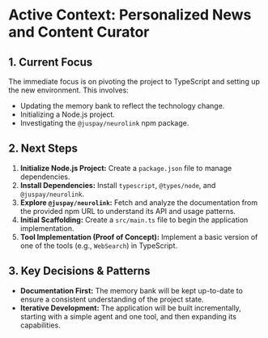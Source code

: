 # Active Context: Personalized News and Content Curator

## 1. Current Focus

The immediate focus is on pivoting the project to TypeScript and setting up the new environment. This involves:

*   Updating the memory bank to reflect the technology change.
*   Initializing a Node.js project.
*   Investigating the `@juspay/neurolink` npm package.

## 2. Next Steps

1.  **Initialize Node.js Project:** Create a `package.json` file to manage dependencies.
2.  **Install Dependencies:** Install `typescript`, `@types/node`, and `@juspay/neurolink`.
3.  **Explore `@juspay/neurolink`:** Fetch and analyze the documentation from the provided npm URL to understand its API and usage patterns.
4.  **Initial Scaffolding:** Create a `src/main.ts` file to begin the application implementation.
5.  **Tool Implementation (Proof of Concept):** Implement a basic version of one of the tools (e.g., `WebSearch`) in TypeScript.

## 3. Key Decisions & Patterns

*   **Documentation First:** The memory bank will be kept up-to-date to ensure a consistent understanding of the project state.
*   **Iterative Development:** The application will be built incrementally, starting with a simple agent and one tool, and then expanding its capabilities.
